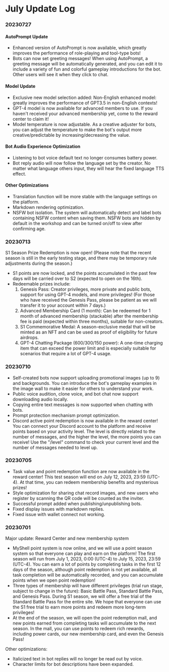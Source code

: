 # July Update Log

### 20230727

#### AutoPrompt Update

* Enhanced version of AutoPrompt is now available, which greatly improves the performance of role-playing and tool-type bots! 
* Bots can now set greeting messages! When using AutoPrompt, a greeting message will be automatically generated, and you can edit it to include a variety of fun and colorful gameplay introductions for the bot. Other users will see it when they click to chat.

#### Model Update

* Exclusive new model selection added: Non-English enhanced model: greatly improves the performance of GPT3.5 in non-English contexts! 
* GPT-4 model is now available for advanced members to use. If you haven't received your advanced membership yet, come to the reward center to claim it! 
* Model temperature is now adjustable. As a creative adjuster for bots, you can adjust the temperature to make the bot's output more creative/predictable by increasing/decreasing the value.

#### Bot Audio Experience Optimization

* Listening to bot voice default text no longer consumes battery power. 
* Bot reply audio will now follow the language set by the creator. No matter what language others input, they will hear the fixed language TTS effect.

#### Other Optimizations

* Translation function will be more stable with the language settings on the platform. 
* Markdown rendering optimization. 
* NSFW bot isolation. The system will automatically detect and label bots containing NSFW content when saving them. NSFW bots are hidden by default in the workshop and can be turned on/off to view after confirming age.



### 20230713

S1 Season Prize Redemption is now open! (Please note that the recent season is still in the early testing stage, and there may be temporary rule adjustments during the season.)

* S1 points are now locked, and the points accumulated in the past few days will be carried over to S2 (expected to open on the 16th). 
* Redeemable prizes include: 
  1. Genesis Pass: Creator privileges, more private and public bots, support for using GPT-4 models, and more privileges! (For those who have received the Genesis Pass, please be patient as we will transfer it to your account within 7 days.) 
  2. Advanced Membership Card (1 month): Can be redeemed for 1 month of advanced membership (stackable) after the membership fee is paid (expected within three months), suitable for non-creators. 
  3. S1 Commemorative Medal: A season-exclusive medal that will be minted as an NFT and can be used as proof of eligibility for future airdrops. 
  4. GPT-4 Chatting Package (600/300/150 power): A one-time charging item that can exceed the power limit and is especially suitable for scenarios that require a lot of GPT-4 usage.

### 20230710

* Self-created bots now support uploading promotional images (up to 9) and backgrounds. You can introduce the bot's gameplay examples in the image wall to make it easier for others to understand your work. 
* Public voice audition, clone voice, and bot chat now support downloading audio locally. 
* Copying entire text messages is now supported when chatting with bots. 
* Prompt protection mechanism prompt optimization. 
* Discord active point redemption is now available in the reward center! You can connect your Discord account to the platform and receive points based on your activity level. The level is directly related to the number of messages, and the higher the level, the more points you can receive! Use the "/level" command to check your current level and the number of messages needed to level up.

### 20230705

* Task value and point redemption function are now available in the reward center! This test season will end on July 12, 2023, 23:59 (UTC-4). At that time, you can redeem membership benefits and mysterious prizes! 
* Style optimization for sharing chat record images, and new users who register by scanning the QR code will be counted as the inviter. 
* Successful prompt added when publishing/unpublishing bots. 
* Fixed display issues with markdown replies. 
* Fixed issue with wallet connect not working.

### 20230701

Major update: Reward Center and new membership system

* MyShell point system is now online, and we will use a point season system so that everyone can play and earn on the platform! The first season will run from July 1, 2023, 0:00 (UTC-4) to July 15, 2023, 23:59 (UTC-4). You can earn a lot of points by completing tasks in the first 12 days of the season, although point redemption is not yet available, all task completion will be automatically recorded, and you can accumulate points when we open point redemption! 
* Three types of membership will have different privileges (trial run stage, subject to change in the future): Basic Battle Pass, Standard Battle Pass, and Genesis Pass. During S1 season, we will offer a free trial of the Standard Battle Pass for the entire site. We hope that everyone can use the S1 free trial to earn more points and redeem more long-term privileges! 
* At the end of the season, we will open the point redemption mall, and new points earned from completing tasks will accumulate to the next season. In the mall, you can use points to redeem rich rewards, including power cards, our new membership card, and even the Genesis Pass!

Other optimizations:

* Italicized text in bot replies will no longer be read out by voice. 
* Character limits for bot descriptions have been expanded.